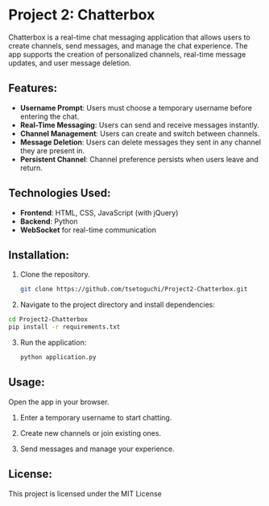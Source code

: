 # Project 2: Chatterbox

Chatterbox is a real-time chat messaging application that allows users to create channels, send messages, and manage the chat experience. The app supports the creation of personalized channels, real-time message updates, and user message deletion.

## Features:
- **Username Prompt**: Users must choose a temporary username before entering the chat.
- **Real-Time Messaging**: Users can send and receive messages instantly.
- **Channel Management**: Users can create and switch between channels.
- **Message Deletion**: Users can delete messages they sent in any channel they are present in.
- **Persistent Channel**: Channel preference persists when users leave and return.

## Technologies Used:
- **Frontend**: HTML, CSS, JavaScript (with jQuery)
- **Backend**: Python
- **WebSocket** for real-time communication

## Installation:
1. Clone the repository.
   ```bash
   git clone https://github.com/tsetoguchi/Project2-Chatterbox.git
   ```
2. Navigate to the project directory and install dependencies:
  ```bash
cd Project2-Chatterbox
pip install -r requirements.txt
```
3. Run the application:
   ```bash
   python application.py
   ```
   
## Usage:
Open the app in your browser.

1. Enter a temporary username to start chatting.

2. Create new channels or join existing ones.

3. Send messages and manage your experience.

## License:
This project is licensed under the MIT License

